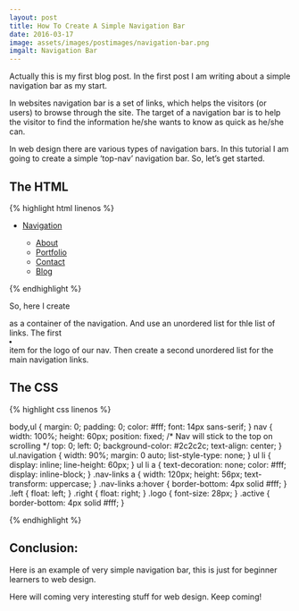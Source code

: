 ```yaml
---
layout: post
title: How To Create A Simple Navigation Bar
date: 2016-03-17
image: assets/images/postimages/navigation-bar.png
imgalt: Navigation Bar
---
```

Actually this is my first blog post. In the first post I am writing about a simple navigation bar as my start.

In websites navigation bar is a set of links, which helps the visitors (or users) to browse through the site. The target of a navigation bar is to help the visitor to find the information he/she wants to know as quick as he/she can.

In web design there are various types of navigation bars. In this tutorial I am going to create a simple ‘top-nav’  navigation bar. So, let’s get started.

## The HTML

{% highlight html linenos %}

<!DOCTYPE html>
<html lang="en">
<head>
    <meta charset="UTF-8">
    <title>Navigation Bar</title>
    <link rel="stylesheet" href="css/style.css">
</head>
<body>
    <nav>
        <ul class="navigation">
            <li class="logo left"><a href="#">Navigation</a></li>
            <ul class="nav-links right">
                <li><a href="#">About</a></li>
                <li><a href="#" class="active">Portfolio</a></li>
                <li><a href="#">Contact</a></li>
                <li><a href="#">Blog</a></li>
            </ul>
        </ul>
    </nav>
</body>
</html>

{% endhighlight %}

So, here I create <code><nav></nav></code> as a container of the navigation. And use an unordered list for thle list of links.
The first <code><li></li></code> item for the logo of our nav. Then create a second unordered list for the main navigation links.

## The CSS

{% highlight css linenos %}

body,ul {
    margin: 0;
    padding: 0;
    color: #fff;
    font: 14px sans-serif;
}
nav {
    width: 100%;
    height: 60px;
    position: fixed; /* Nav will stick to the top on scrolling */
    top: 0;
    left: 0;
    background-color: #2c2c2c;
    text-align: center;
}
ul.navigation {
    width: 90%;
    margin: 0 auto;
    list-style-type: none;
}
ul li {
    display: inline;
    line-height: 60px;
}
ul li a {
    text-decoration: none;
    color: #fff;
    display: inline-block;
}
.nav-links a {
    width: 120px;
    height: 56px;
    text-transform: uppercase;
}
.nav-links a:hover {
    border-bottom: 4px solid #fff;
}
.left {
    float: left;
}
.right {
    float: right;
}
.logo {
    font-size: 28px;
}
.active {
    border-bottom: 4px solid #fff;
}

{% endhighlight %}

## Conclusion:

Here is an example of very simple navigation bar, this is just for beginner learners to web design.

Here will coming very interesting stuff for web design. Keep coming!